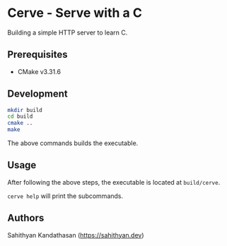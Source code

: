 # Cerve - Serve with a C

Building a simple HTTP server to learn C.

## Prerequisites

- CMake v3.31.6

## Development

```bash
mkdir build
cd build
cmake ..
make
```

The above commands builds the executable.

## Usage

After following the above steps, the executable is located at `build/cerve`.

`cerve help` will print the subcommands.

## Authors

Sahithyan Kandathasan (https://sahithyan.dev)
